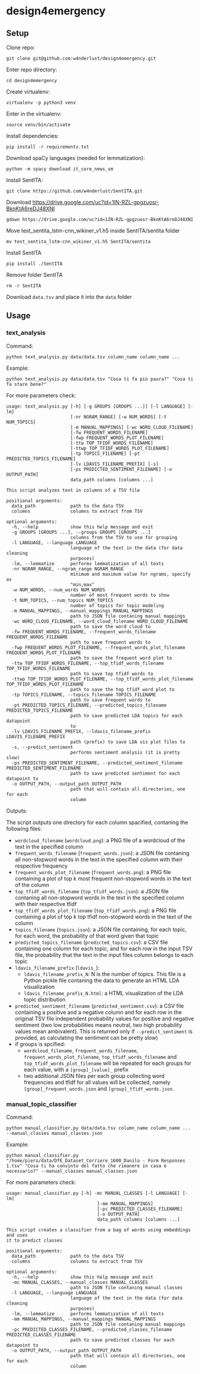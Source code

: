 # design4emergency

## Setup

Clone repo:

```
git clone git@github.com:w4nderlust/design4emergency.git
```

Enter repo directory:

```
cd design4emergency
```

Create virtualenv:

```
virtualenv -p python3 venv
```

Enter in the virtualenv:

```
source venv/bin/activate
```

Install dependencies:

```
pip install -r requirements.txt
```

Download spaCy languages (needed for lemmatization):

```
python -m spacy download it_core_news_sm
```

Install SentITA:

```
git clone https://github.com/w4nderlust/SentITA.git
```

Download https://drive.google.com/uc?id=1IN-RZL-gpgzuosr-BknKtA6reDJ48XNI

```
gdown https://drive.google.com/uc?id=1IN-RZL-gpgzuosr-BknKtA6reDJ48XNI
```

Move test_sentita_lstm-cnn_wikiner_v1.h5 inside SentITA/sentita folder

```
mv test_sentita_lstm-cnn_wikiner_v1.h5 SentITA/sentita
```

Install SentITA

```
pip install ./SentITA
```

Remove folder SentITA

```
rm -r SentITA
```

Download `data.tsv` and place it into the `data` folder

## Usage

### text_analysis

Command:

```
python text_analysis.py data/data.tsv column_name column_name ...
```

Example:

```
python text_analysis.py data/data.tsv "Cosa ti fa più paura?" "Cosa ti fa stare bene?"
```

For more parameters check:

```
usage: text_analysis.py [-h] [-g GROUPS [GROUPS ...]] [-l LANGUAGE] [-lm]
                        [-nr NGRAM_RANGE] [-w NUM_WORDS] [-t NUM_TOPICS]
                        [-m MANUAL_MAPPINGS] [-wc WORD_CLOUD_FILENAME]
                        [-fw FREQUENT_WORDS_FILENAME]
                        [-fwp FREQUENT_WORDS_PLOT_FILENAME]
                        [-ttw TOP_TFIDF_WORDS_FILENAME]
                        [-ttwp TOP_TFIDF_WORDS_PLOT_FILENAME]
                        [-tp TOPICS_FILENAME] [-pt PREDICTED_TOPICS_FILENAME]
                        [-lv LDAVIS_FILENAME_PREFIX] [-s]
                        [-ps PREDICTED_SENTIMENT_FILENAME] [-o OUTPUT_PATH]
                        data_path columns [columns ...]

This script analyzes text in columns of a TSV file

positional arguments:
  data_path             path to the data TSV
  columns               columns to extract from TSV

optional arguments:
  -h, --help            show this help message and exit
  -g GROUPS [GROUPS ...], --groups GROUPS [GROUPS ...]
                        columns from the TSV to use for grouping
  -l LANGUAGE, --language LANGUAGE
                        language of the text in the data (for data cleaning
                        purposes)
  -lm, --lemmatize      performs lemmatization of all texts
  -nr NGRAM_RANGE, --ngram_range NGRAM_RANGE
                        minimum and maximum value for ngrams, specify as
                        "min,max"
  -w NUM_WORDS, --num_words NUM_WORDS
                        number of most frequent words to show
  -t NUM_TOPICS, --num_topics NUM_TOPICS
                        number of topics for topic modeling
  -m MANUAL_MAPPINGS, --manual_mappings MANUAL_MAPPINGS
                        path to JSON file contaning manual mappings
  -wc WORD_CLOUD_FILENAME, --word_cloud_filename WORD_CLOUD_FILENAME
                        path to save the word cloud to
  -fw FREQUENT_WORDS_FILENAME, --frequent_words_filename FREQUENT_WORDS_FILENAME
                        path to save frequent words to
  -fwp FREQUENT_WORDS_PLOT_FILENAME, --frequent_words_plot_filename FREQUENT_WORDS_PLOT_FILENAME
                        path to save the frequent word plot to
  -ttw TOP_TFIDF_WORDS_FILENAME, --top_tfidf_words_filename TOP_TFIDF_WORDS_FILENAME
                        path to save top tfidf words to
  -ttwp TOP_TFIDF_WORDS_PLOT_FILENAME, --top_tfidf_words_plot_filename TOP_TFIDF_WORDS_PLOT_FILENAME
                        path to save the top tfidf word plot to
  -tp TOPICS_FILENAME, --topics_filename TOPICS_FILENAME
                        path to save frequent words to
  -pt PREDICTED_TOPICS_FILENAME, --predicted_topics_filename PREDICTED_TOPICS_FILENAME
                        path to save predicted LDA topics for each datapoint
                        to
  -lv LDAVIS_FILENAME_PREFIX, --ldavis_filename_prefix LDAVIS_FILENAME_PREFIX
                        path (prefix) to save LDA vis plot files to
  -s, --predict_sentiment
                        performs sentiment analysis (it is pretty slow)
  -ps PREDICTED_SENTIMENT_FILENAME, --predicted_sentiment_filename PREDICTED_SENTIMENT_FILENAME
                        path to save predicted sentiment for each datapoint to
  -o OUTPUT_PATH, --output_path OUTPUT_PATH
                        path that will contain all directories, one for each
                        column
```

Outputs:

The script outputs one directory for each column spacified, contaning the following files:

- `wordcloud_filename` (`wordcloud.png`): a PNG file of a wordcloud of the text in the specified column
- `frequent_words_filename` (`frequent_words.json`): a JSON file contaning all non-stopword words in the text in the specified column with their respective frequency
- `frequent_words_plot_filename` (`frequent_words.png`): a PNG file containing a plot of top k most frequent non-stopword words in the text of the column
- `top_tfidf_words_filename` (`top_tfidf_words.json`): a JSON file contaning all non-stopword words in the text in the specified column with their respective tfidf
- `top_tfidf_words_plot_filename` (`top_tfidf_words.png`): a PNG file containing a plot of top k top tfidf non-stopword words in the text of the column
- `topics_filename` (`topics.json`): a JSON file containing, for each topic, for each word, the probability of that word given that topic
- `predicted_topics_filename` (`predicted_topics.csv`): a CSV file containing one column for each topic, and for each row in the input TSV file, the probability that the text in the input files column belongs to each topic
- `ldavis_filename_prefix` (`ldavis_`):
  - `ldavis_filename_prefix_N`: N is the number of topics. This file is a Python pickle file contaning the data to generate an HTML LDA visualization
  - `ldavis_filename_prefix_N.html`: a HTML visualization of the LDA topic distribution
- `predicted_sentiment_filename` (`predicted_sentiment.csv`): a CSV file containing a positive and a negative column and for each row in the original TSV file independent probability values for positive and negative sentiment (two low probabilities means neutral, two high probability values mean ambivalent). This is returned only if `--predict_sentiment` is provided, as calculating the sentiment can be pretty slow)
- if groups is spcified:
  - `wordcloud_filename`, `frequent_words_filename`, `frequent_words_plot_filename`, `top_tfidf_words_filename` and `top_tfidf_words_plot_filename` will be repeated for each groups for each value, with a `[group]_[value]_` prefix
  - two additional JSON files per each group collecting word frequencies and tfidf for all values will be collected, namely `[group]_frequent_words.json` and `[group]_tfidf_words.json`.


### manual_topic_classifier

Command:

```
python manual_classifier.py data/data.tsv column_name column_name ... --manual_classes manual_classes.json
```

Example:

```
python manual_classifier.py "/home/piero/data/DfE_Dataset_Corriere_1600_Danilo - Form Responses 1.tsv" "Cosa ti ha convinto del fatto che rimanere in casa è necessario?" --manual_classes manual_classes.json
```

For more parameters check:

```
usage: manual_classifier.py [-h] -mc MANUAL_CLASSES [-l LANGUAGE] [-lm]
                                  [-mm MANUAL_MAPPINGS]
                                  [-pc PREDICTED_CLASSES_FILENAME]
                                  [-o OUTPUT_PATH]
                                  data_path columns [columns ...]

This script creates a classifier from a bag of words using embeddings and uses
it to predict classes

positional arguments:
  data_path             path to the data TSV
  columns               columns to extract from TSV

optional arguments:
  -h, --help            show this help message and exit
  -mc MANUAL_CLASSES, --manual_classes MANUAL_CLASSES
                        path to JSON file contaning manual classes
  -l LANGUAGE, --language LANGUAGE
                        language of the text in the data (for data cleaning
                        purposes)
  -lm, --lemmatize      performs lemmatization of all texts
  -mm MANUAL_MAPPINGS, --manual_mappings MANUAL_MAPPINGS
                        path to JSON file contaning manual mappings
  -pc PREDICTED_CLASSES_FILENAME, --predicted_classes_filename PREDICTED_CLASSES_FILENAME
                        path to save predicted classes for each datapoint to
  -o OUTPUT_PATH, --output_path OUTPUT_PATH
                        path that will contain all directories, one for each
                        column
```
